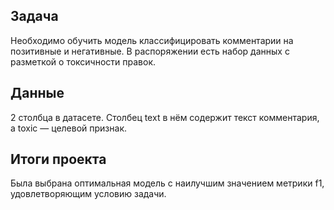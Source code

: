 ## Задача
Необходимо обучить модель классифицировать комментарии на позитивные и негативные. В распоряжении есть набор данных с разметкой о токсичности правок.
## Данные
2 столбца в датасете. Столбец text в нём содержит текст комментария, а toxic — целевой признак.
## Итоги проекта
Была выбрана оптимальная модель с наилучшим значением метрики f1, удовлетворяющим условию задачи.

